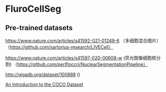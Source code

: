 # FluroCellSeg

## Pre-trained datasets

https://www.nature.com/articles/s41592-021-01249-6 （多细胞混合图片）
（https://github.com/sartorius-research/LIVECell）

https://www.nature.com/articles/s41597-020-00608-w (荧光图像细胞核分割)
（https://github.com/perlfloccri/NuclearSegmentationPipeline）

http://gigadb.org/dataset/100888 ()

[An Introduction to the COCO Dataset](https://blog.roboflow.com/coco-dataset/)
